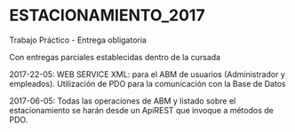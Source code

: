 # ESTACIONAMIENTO_2017
Trabajo Práctico - Entrega obligatoria

Con entregas parciales establecidas dentro de la cursada

2017-22-05: WEB SERVICE XML: para el ABM de usuarios (Administrador y empleados). Utilización de PDO para la comunicación con la Base de Datos

2017-06-05: Todas las operaciones de ABM y listado sobre el estacionamiento se harán desde un ApiREST que invoque a métodos de PDO.
